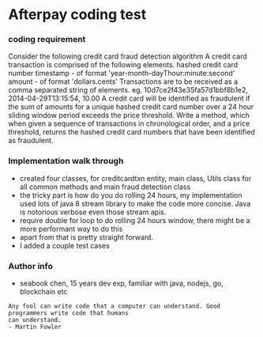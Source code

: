 # Afterpay coding test

### coding requirement

Consider the following credit card fraud detection algorithm
A credit card transaction is comprised of the following elements.
hashed credit card number
timestamp - of format 'year-month-dayThour:minute:second'
amount - of format 'dollars.cents'
Transactions are to be received as a comma separated string of elements.
eg. 10d7ce2f43e35fa57d1bbf8b1e2, 2014-04-29T13:15:54, 10.00
A credit card will be identified as fraudulent if the sum of amounts for a unique hashed credit card number
over a 24 hour sliding window period exceeds the price threshold.
Write a method, which when given a sequence of transactions in chronological order, and a price threshold,
returns the hashed credit card numbers that have been identified as fraudulent.

### Implementation walk through
- created four classes, for creditcardtxn entity, main class, Utils class for all common methods and main fraud detection class
- the tricky part is how do you do rolling 24 hours, my implementation used lots of java 8 stream library to make the code
more concise. Java is notorious verbose even those stream apis. 
- require double for loop to do rolling 24 hours window, there might be a more performant way to do this
- apart from that is pretty straight forward.
- I added a couple test cases

### Author info
- seabook chen, 15 years dev exp, familiar with java, nodejs, go, blockchain etc


```$xslt
Any fool can write code that a computer can understand. Good programmers write code that humans
can understand.
- Martin Fowler
```